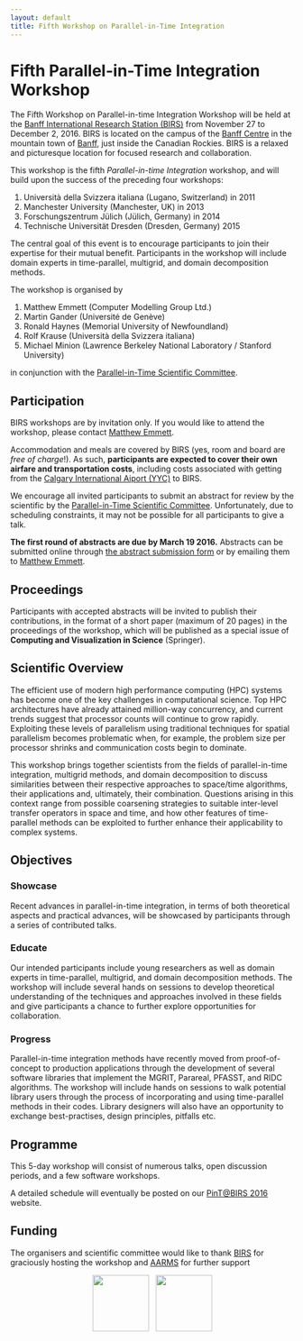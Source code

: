 ```yaml
---
layout: default
title: Fifth Workshop on Parallel-in-Time Integration
---
```


# Fifth Parallel-in-Time Integration Workshop

The Fifth Workshop on Parallel-in-time Integration Workshop will be
held at the [Banff International Research Station (BIRS)][BIRS] from
November 27 to December 2, 2016.  BIRS is located on the campus of the
[Banff Centre][BANFFCENTRE] in the mountain town of [Banff][Banff],
just inside the Canadian Rockies.  BIRS is a relaxed and picturesque
location for focused research and collaboration.

This workshop is the fifth *Parallel-in-time Integration* workshop,
and will build upon the success of the preceding four workshops:

1. Università della Svizzera italiana (Lugano, Switzerland) in 2011
2. Manchester University (Manchester, UK) in 2013
3. Forschungszentrum Jülich (Jülich, Germany) in 2014
4. Technische Universität Dresden (Dresden, Germany) 2015

The central goal of this event is to encourage participants to join
their expertise for their mutual benefit.  Participants in the
workshop will include domain experts in time-parallel, multigrid, and
domain decomposition methods.

The workshop is organised by

1. Matthew Emmett (Computer Modelling Group Ltd.)
2. Martin Gander (Université de Genève)
3. Ronald Haynes (Memorial University of Newfoundland)
4. Rolf Krause (Università della Svizzera italiana)
5. Michael Minion (Lawrence Berkeley National Laboratory / Stanford University)

in conjunction with the [Parallel-in-Time Scientific Committee][PINTSC].

## Participation

BIRS workshops are by invitation only.  If you would like to attend
the workshop, please contact [Matthew
Emmett](mailto:memmett@gmail.com).

Accommodation and meals are covered by BIRS (yes, room and board are
*free of charge*!).  As such, **participants are expected to cover their
own airfare and transportation costs**, including costs associated with
getting from the [Calgary International Aiport (YYC)][YYC] to BIRS.

We encourage all invited participants to submit an abstract for review
by the scientific by the [Parallel-in-Time Scientific
Committee][PINTSC]. Unfortunately, due to scheduling constraints, it
may not be possible for all participants to give a talk.

**The first round of abstracts are due by March 19 2016.** Abstracts
can be submitted online through [the abstract submission
form][ABSTRACTS] or by emailing them to [Matthew
Emmett](mailto:memmett@gmail.com).

## Proceedings

Participants with accepted abstracts will be invited to publish their
contributions, in the format of a short paper (maximum of 20 pages) in
the proceedings of the workshop, which will be published as a special
issue of **Computing and Visualization in Science** (Springer).

## Scientific Overview

The efficient use of modern high performance computing (HPC) systems
has become one of the key challenges in computational science.  Top
HPC architectures have already attained million-way concurrency, and
current trends suggest that processor counts will continue to grow
rapidly.  Exploiting these levels of parallelism using traditional
techniques for spatial parallelism becomes problematic when, for
example, the problem size per processor shrinks and communication
costs begin to dominate.

This workshop brings together scientists from the fields of
parallel-in-time integration, multigrid methods, and domain
decomposition to discuss similarities between their respective
approaches to space/time algorithms, their applications and,
ultimately, their combination.  Questions arising in this context
range from possible coarsening strategies to suitable inter-level
transfer operators in space and time, and how other features of
time-parallel methods can be exploited to further enhance their
applicability to complex systems.

## Objectives

### Showcase

Recent advances in parallel-in-time integration, in terms of both
theoretical aspects and practical advances, will be showcased by
participants through a series of contributed talks.

### Educate

Our intended participants include young researchers as well as domain
experts in time-parallel, multigrid, and domain decomposition methods.
The workshop will include several hands on sessions to develop
theoretical understanding of the techniques and approaches involved in
these fields and give participants a chance to further explore
opportunities for collaboration.

### Progress

Parallel-in-time integration methods have recently moved from
proof-of-concept to production applications through the development of
several software libraries that implement the MGRIT, Parareal, PFASST,
and RIDC algorithms.  The workshop will include hands on sessions to
walk potential library users through the process of incorporating and
using time-parallel methods in their codes.  Library designers will
also have an opportunity to exchange best-practises, design
principles, pitfalls etc.


## Programme


This 5-day workshop will consist of numerous talks, open discussion
periods, and a few software workshops.

A detailed schedule will eventually be posted on our [PinT@BIRS
2016][PINT16BIRS] website.


## Funding


The organisers and scientific committee would like to thank
[BIRS][BIRS] for graciously hosting the workshop and [AARMS][AARMS]
for further support

<center markdown="0">
<a href="http://www.birs.ca/" style="text-decoration:none;"><img width="100px" src="http://www.birs.ca/~nassif/image/birs_logo.jpg"/></a>&nbsp;&nbsp;
<a href="https://aarms.math.ca/" style="text-decoration:none;"><img width="100px" src="https://aarms.math.ca/wp-content/themes/stargazer-child/aarmslogo.png"/></a>
</center>

[Banff]: https://www.banff.ca/
[BIRS]: http://www.birs.ca/
[PINT16BIRS]: http://www.birs.ca/events/2016/5-day-workshops/16w5030
[BANFFCENTRE]: https://www.banffcentre.ca/
[YYC]: http://www.yyc.com/
[PINTSC]: http://www.parallelintime.org/events/2015/06/26/sc-election-result.html
[AARMS]: https://aarms.math.ca/
[ABSTRACTS]: https://docs.google.com/forms/d/1wj7wnrhe6u4hVl2552oUrSBWb7vRkHUjZsAqBu135Qw/viewform
